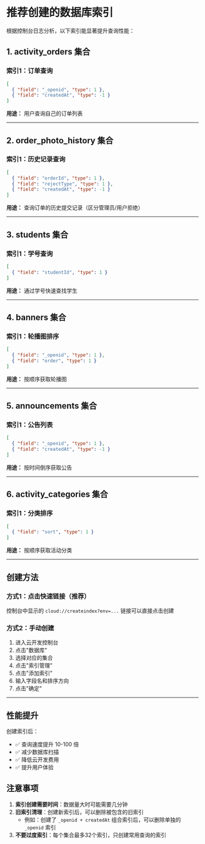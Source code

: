 # 推荐创建的数据库索引

根据控制台日志分析，以下索引能显著提升查询性能：

## 1. activity_orders 集合

### 索引1：订单查询
```json
[
  { "field": "_openid", "type": 1 },
  { "field": "createdAt", "type": -1 }
]
```
**用途：** 用户查询自己的订单列表

---

## 2. order_photo_history 集合

### 索引1：历史记录查询
```json
[
  { "field": "orderId", "type": 1 },
  { "field": "rejectType", "type": 1 },
  { "field": "createdAt", "type": -1 }
]
```
**用途：** 查询订单的历史提交记录（区分管理员/用户拒绝）

---

## 3. students 集合

### 索引1：学号查询
```json
[
  { "field": "studentId", "type": 1 }
]
```
**用途：** 通过学号快速查找学生

---

## 4. banners 集合

### 索引1：轮播图排序
```json
[
  { "field": "_openid", "type": 1 },
  { "field": "order", "type": 1 }
]
```
**用途：** 按顺序获取轮播图

---

## 5. announcements 集合

### 索引1：公告列表
```json
[
  { "field": "_openid", "type": 1 },
  { "field": "createdAt", "type": -1 }
]
```
**用途：** 按时间倒序获取公告

---

## 6. activity_categories 集合

### 索引1：分类排序
```json
[
  { "field": "sort", "type": 1 }
]
```
**用途：** 按顺序获取活动分类

---

## 创建方法

### 方式1：点击快速链接（推荐）
控制台中显示的 `cloud://createindex?env=...` 链接可以直接点击创建

### 方式2：手动创建
1. 进入云开发控制台
2. 点击"数据库"
3. 选择对应的集合
4. 点击"索引管理"
5. 点击"添加索引"
6. 输入字段名和排序方向
7. 点击"确定"

---

## 性能提升

创建索引后：
- ✅ 查询速度提升 10-100 倍
- ✅ 减少数据库扫描
- ✅ 降低云开发费用
- ✅ 提升用户体验

## 注意事项

1. **索引创建需要时间**：数据量大时可能需要几分钟
2. **旧索引清理**：创建新索引后，可以删除被包含的旧索引
   - 例如：创建了 `_openid + createdAt` 组合索引后，可以删除单独的 `_openid` 索引
3. **不要过度索引**：每个集合最多32个索引，只创建常用查询的索引

